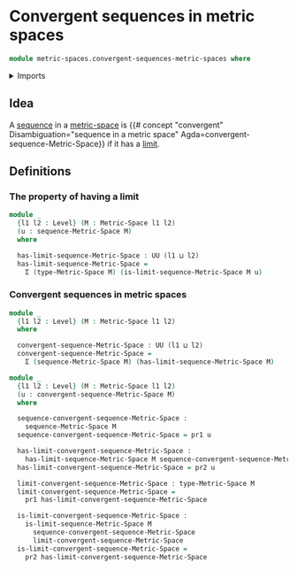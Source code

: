 # Convergent sequences in metric spaces

```agda
module metric-spaces.convergent-sequences-metric-spaces where
```

<details><summary>Imports</summary>

```agda
open import foundation.dependent-pair-types
open import foundation.identity-types
open import foundation.sequences
open import foundation.universe-levels

open import metric-spaces.limits-sequences-metric-spaces
open import metric-spaces.metric-spaces
open import metric-spaces.sequences-metric-spaces
```

</details>

## Idea

A [sequence](metric-spaces.sequences-metric-spaces.md) in a
[metric-space](metric-spaces.metric-spaces.md) is
{{# concept "convergent" Disambiguation="sequence in a metric space" Agda=convergent-sequence-Metric-Space}}
if it has a [limit](metric-spaces.limits-sequences-metric-spaces.md).

## Definitions

### The property of having a limit

```agda
module _
  {l1 l2 : Level} (M : Metric-Space l1 l2)
  (u : sequence-Metric-Space M)
  where

  has-limit-sequence-Metric-Space : UU (l1 ⊔ l2)
  has-limit-sequence-Metric-Space =
    Σ (type-Metric-Space M) (is-limit-sequence-Metric-Space M u)
```

### Convergent sequences in metric spaces

```agda
module _
  {l1 l2 : Level} (M : Metric-Space l1 l2)
  where

  convergent-sequence-Metric-Space : UU (l1 ⊔ l2)
  convergent-sequence-Metric-Space =
    Σ (sequence-Metric-Space M) (has-limit-sequence-Metric-Space M)

module _
  {l1 l2 : Level} (M : Metric-Space l1 l2)
  (u : convergent-sequence-Metric-Space M)
  where

  sequence-convergent-sequence-Metric-Space :
    sequence-Metric-Space M
  sequence-convergent-sequence-Metric-Space = pr1 u

  has-limit-convergent-sequence-Metric-Space :
    has-limit-sequence-Metric-Space M sequence-convergent-sequence-Metric-Space
  has-limit-convergent-sequence-Metric-Space = pr2 u

  limit-convergent-sequence-Metric-Space : type-Metric-Space M
  limit-convergent-sequence-Metric-Space =
    pr1 has-limit-convergent-sequence-Metric-Space

  is-limit-convergent-sequence-Metric-Space :
    is-limit-sequence-Metric-Space M
      sequence-convergent-sequence-Metric-Space
      limit-convergent-sequence-Metric-Space
  is-limit-convergent-sequence-Metric-Space =
    pr2 has-limit-convergent-sequence-Metric-Space
```
